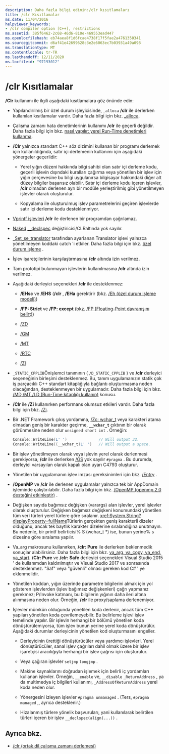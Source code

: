 ```yaml
---
description: Daha fazla bilgi edinin:/clr kısıtlamaları
title: /clr Kısıtlamalar
ms.date: 11/04/2016
helpviewer_keywords:
- /clr compiler option [C++], restrictions
ms.assetid: 385f6462-2c68-46d6-810e-469553ead447
ms.openlocfilehash: eb74aea8f1d6fcae4738f17f5fae2a4761350341
ms.sourcegitcommit: d6af41e42699628c3e2e6063ec7b03931a49a098
ms.translationtype: MT
ms.contentlocale: tr-TR
ms.lasthandoff: 12/11/2020
ms.locfileid: "97193012"
---
```

# <a name="clr-restrictions"></a>/clr Kısıtlamalar

**/Clr** kullanımı ile ilgili aşağıdaki kısıtlamalara göz önünde edin:

- Yapılandırılmış bir özel durum işleyicisinde, `_alloca` **/clr** ile derlerken kullanılan kısıtlamalar vardır. Daha fazla bilgi için bkz. [_alloca](../../c-runtime-library/reference/alloca.md).

- Çalışma zamanı hata denetimlerinin kullanımı **/clr** ile geçerli değildir. Daha fazla bilgi için bkz. [nasıl yapılır: yerel Run-Time denetimleri kullanma](/visualstudio/debugger/how-to-use-native-run-time-checks).

- **/Clr** yalnızca standart C++ söz dizimini kullanan bir programı derlemek için kullanıldığında, satır içi derlemenin kullanımı için aşağıdaki yönergeler geçerlidir:

  - Yerel yığın düzeni hakkında bilgi sahibi olan satır içi derleme kodu, geçerli işlevin dışındaki kuralları çağırma veya yönetilen bir işlev için yığın çerçevesine bu bilgi uygulanırsa bilgisayar hakkındaki diğer alt düzey bilgiler başarısız olabilir. Satır içi derleme kodu içeren işlevler, **/clr** olmadan derlenen ayrı bir modüle yerleştirilmiş gibi yönetilmeyen işlevler olarak oluşturulur.

  - Kopyalama ile oluşturulmuş işlev parametrelerini geçiren işlevlerde satır içi derleme kodu desteklenmiyor.

- [Vprintf işlevleri](../../c-runtime-library/vprintf-functions.md) **/clr** ile derlenen bir programdan çağrılamaz.

- [Naked](../../cpp/naked-cpp.md) [__declspec](../../cpp/declspec.md) değiştiricisi/CLRaltında yok sayılır.

- [_Set_se_translator](../../c-runtime-library/reference/set-se-translator.md) tarafından ayarlanan Translator işlevi yalnızca yönetilmeyen koddaki catch 'i etkiler. Daha fazla bilgi için bkz. [özel durum işleme](../../extensions/exception-handling-cpp-component-extensions.md) .

- İşlev işaretçilerinin karşılaştırmasına **/clr** altında izin verilmez.

- Tam prototipi bulunmayan işlevlerin kullanılmasına **/clr** altında izin verilmez.

- Aşağıdaki derleyici seçenekleri **/clr** ile desteklenmez:

  - **/EHsc** ve **/EHS** (**/clr** , **/EHa** gerektirir (bkz. [/Eh (özel durum işleme modeli)](eh-exception-handling-model.md))

  - **/FP: Strict** ve **/FP: except** (bkz. [/FP (Floating-Point davranışını belirt)](fp-specify-floating-point-behavior.md))

  - [/ZD](z7-zi-zi-debug-information-format.md)

  - [/GM](gm-enable-minimal-rebuild.md)

  - [/MT](md-mt-ld-use-run-time-library.md)

  - [/RTC](rtc-run-time-error-checks.md)

  - [/ZI](z7-zi-zi-debug-information-format.md)

- `_STATIC_CPPLIB`Önişlemci tanımının ( `/D_STATIC_CPPLIB` ) ve **/clr** derleyici seçeneğinin birleşimi desteklenmez. Bu, tanım uygulamanızın statik çok iş parçacıklı C++ standart kitaplığıyla bağlantı oluşturmasına neden olacağından, desteklenmeyen bir uygulamadır. Daha fazla bilgi için bkz. [/MD,/MT,/LD (Run-Time kitaplığı kullanın)](md-mt-ld-use-run-time-library.md) konusu.

- **/Clr** ile **/Zi** kullanırken performans olumsuz etkileri vardır. Daha fazla bilgi için bkz. [/Zi](z7-zi-zi-debug-information-format.md).

- Bir .NET Framework çıkış yordamına, [/Zc: wchar_t](zc-wchar-t-wchar-t-is-native-type.md) veya karakteri atama olmadan geniş bir karakter geçirme, **`__wchar_t`** çıktının bir olarak görünmesine neden olur `unsigned short int` . Örneğin:

    ```cpp
    Console::WriteLine(L' ')              // Will output 32.
    Console::WriteLine((__wchar_t)L' ')   // Will output a space.
    ```

- Bir işlev yönetilmeyen olarak veya işlevin yerel olarak derlenmesi gerekiyorsa, **/clr** ile derlerken [/GS](gs-buffer-security-check.md) yok sayılır `#pragma` [](../../preprocessor/managed-unmanaged.md) . Bu durumda, derleyici varsayılan olarak kapalı olan uyarı C4793 oluşturur.

- Yönetilen bir uygulamanın işlev imzası gereksinimleri için bkz. [/Entry](entry-entry-point-symbol.md) .

- **/OpenMP** ve **/clr** ile derlenen uygulamalar yalnızca tek bir AppDomain işleminde çalıştırılabilir.  Daha fazla bilgi için bkz. [/OpenMP (openmp 2,0 desteğini etkinleştir)](openmp-enable-openmp-2-0-support.md) .

- Değişken sayıda bağımsız değişken (varargs) alan işlevler, yerel işlevler olarak oluşturulur. Değişken bağımsız değişkeni konumundaki yönetilen tüm veri türleri yerel türlere göre sıralanır. <xref:System.String?displayProperty=fullName>Türlerin gerçekten geniş karakterli dizeler olduğunu, ancak tek baytlık karakter dizelerine sıralandığına unutmayın. Bu nedenle, bir printf belirticisi% S (wchar_t *) ise, bunun yerine% s dizesine göre sıralama yapılır.

- Va_arg makrosunu kullanırken, **/clr: Pure** ile derlerken beklenmedik sonuçlar alabilirsiniz. Daha fazla bilgi için bkz. [va_arg, va_copy, va_end, va_start](../../c-runtime-library/reference/va-arg-va-copy-va-end-va-start.md). **/Clr: Pure** ve **/clr: Safe** derleyici seçenekleri Visual Studio 2015 ' de kullanımdan kaldırılmıştır ve Visual Studio 2017 ve sonrasında desteklenmez. "Saf" veya "güvenli" olması gereken kod C# ' ye eklenmelidir.

- Yönetilen koddan, yığın üzerinde parametre bilgilerini almak için yol gösteren işlevlerden (işlev bağımsız değişkenleri) çağrı yapmanız gerekmez; P/Invoke katmanı, bu bilgilerin yığının daha ileri altına alınmasına neden olur.  Örneğin, **/clr** ile proxy/saplama derlenemiyor.

- İşlevler mümkün olduğunda yönetilen koda derlenir, ancak tüm C++ yapıları yönetilen koda çevrilemeyebilir.  Bu belirleme işlevi işlev temelinde yapılır. Bir işlevin herhangi bir bölümü yönetilen koda dönüştürülemiyorsa, tüm işlev bunun yerine yerel koda dönüştürülür. Aşağıdaki durumlar derleyicinin yönetilen kod oluşturmasını engeller.

  - Derleyicinin ürettiği dönüştürücüler veya yardımcı işlevleri. Yerel dönüştürücüler, sanal işlev çağrıları dahil olmak üzere bir işlev işaretçisi aracılığıyla herhangi bir işlev çağrısı için oluşturulur.

  - Veya çağıran işlevler `setjmp` `longjmp` .

  - Makine kaynaklarını doğrudan işlemek için belirli iç yordamları kullanan işlevler. Örneğin, `__enable` ve, `__disable` `_ReturnAddress` , ya da multimedya iç bilgileri kullanımı, `_AddressOfReturnAddress` yerel koda neden olur.

  - Yönergesini izleyen işlevler `#pragma unmanaged` . (Ters, `#pragma managed` ,, ayrıca desteklenir.)

  - Hizalanmış türlere yönelik başvuruları, yani kullanılarak belirtilen türleri içeren bir işlev `__declspec(align(...))` .

## <a name="see-also"></a>Ayrıca bkz.

- [/clr (ortak dil çalışma zamanı derlemesi)](clr-common-language-runtime-compilation.md)
